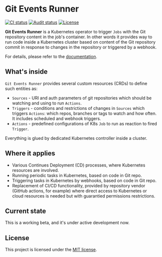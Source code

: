 # Git Events Runner

<p>
<a href="https://github.com/alex-karpenko/git-events-runner/actions/workflows/ci.yaml" rel="nofollow"><img src="https://img.shields.io/github/actions/workflow/status/alex-karpenko/git-events-runner/ci.yaml?label=ci" alt="CI status"></a>
<a href="https://github.com/alex-karpenko/git-events-runner/actions/workflows/audit.yaml" rel="nofollow"><img src="https://img.shields.io/github/actions/workflow/status/alex-karpenko/git-events-runner/audit.yaml?label=audit" alt="Audit status"></a>
<a href="https://github.com/alex-karpenko/git-events-runner/blob/HEAD/LICENSE" rel="nofollow"><img src="https://img.shields.io/crates/l/git-events-runner" alt="License"></a>
</p>

**Git Events Runner** is a Kubernetes operator to trigger `Jobs` with the Git repository content in the job's container.
In other words it provides way to run code inside a Kubernetes cluster based on content of the Git repository commit
in response to changes in the repository or triggered by a webhook.

For details, please refer to the [documentation](https://alex-karpenko.github.io/git-events-runner/).

## What's inside

`Git Events Runner` provides several custom resources (CRDs) to define such entities as:

* `Sources` - URI and auth parameters of git repositories which should be watching and using to run `Actions`.
* `Triggers` - conditions and restrictions of changes in `Sources` which triggers `Actions`: which repos, branches or
  tags to watch and how often.
  It includes scheduled and webhook triggers.
* `Actions` - predefined configurations of K8s `Job` to run as reaction to fired  `Trigger`.

Everything is glued by dedicated Kubernetes controller inside a cluster.

## Where it applies

* Various Continues Deployment (CD) processes, where Kubernetes resources are involved.
* Running periodic tasks in Kubernetes, based on code in Git repo.
* Triggering tasks in Kubernetes by webhooks, based on code in Git repo.
* Replacement of CI/CD functionality, provided by repository vendor (GitHub actions, for example)
  where direct access to Kubernetes or cloud resources is needed but with guarantied permissions restrictions.

## Current state

This is a working beta, and it's under active development now.

## License

This project is licensed under the [MIT license](LICENSE).
